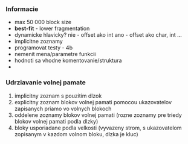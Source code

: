 
### Informacie

- max 50 000 block size
- **best-fit** - lower fragmentation
- dynamicke hlavicky? nie - offset ako int
                      ano - offset ako char, int ...
- implicitne zoznamy
- programovat testy - 4b
- nemenit mena/parametre funkcii
- hodnoti sa vhodne komentovanie/struktura
- 


### Udrziavanie volnej pamate
1. implicitny zoznam s pouzitim dlzok
1. explicitny zoznam blokov volnej pamati pomocou ukazovatelov zapisanych priamo vo volnych blokoch
1. oddelene zoznamy blokov volnej pamati (rozne zoznamy pre triedy blokov volnej pamati podla dlzky)
1. bloky usporiadane podla velkosti (vyvazeny strom, s ukazovatelom zopisanym v kazdom volnom bloku, dlzka je kluc)
